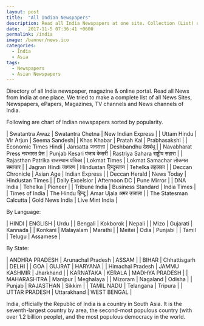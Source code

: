 ```yaml
---
layout: post
title:  "All Indian Newspapers"
description: Read all India Newspapers at one site. Collection (List) of all Indian english newspaper, magazine and online portal.
date:   2017-11-5 07:36:41 +0600
permalink: /india
image: /banner/news.ico
categories:
  - India
  - Asia
tags:
  - Newspapers
  - Asian Newspapers
---
```

Directory of all India newspaper, magazine & online portal. Read all News from India at one place. We tried to make a complete list of all News Sites, Newspapers, ePapers, Magazines, TV channels and News channels of India.

<script async src="//pagead2.googlesyndication.com/pagead/js/adsbygoogle.js"></script>
<!-- Newspaper -->
<ins class="adsbygoogle"
     style="display:block"
     data-ad-client="ca-pub-8223263853196045"
     data-ad-slot="8487475055"
     data-ad-format="auto"></ins>
<script>
(adsbygoogle = window.adsbygoogle || []).push({});
</script>


Following are chart of Indian newspapers sorted by popularity.

| Swatantra Awaz | Swatantra Chetna | New Indian Express |
| Uttam Hindu | Vir Arjun | Seema Sandesh| 
| Khas Khabar | Pratah Kal | Prabhasakshi |
| Economic Times Hindi | Jansatta जनसत्ता | Deshbandhu देशबंधु |
| Navabharat Press नवभारत प्रेस | Punjab Kesari पंजाब केसरी | Rastriya Sahara राष्ट्रीय सहारा |
| Rajasthan Patrika राजस्थान पत्रिका | Lokmat Times | Lokmat Samachar लोकमत समाचार |
| Jagran Hindi जागरण | Hindustan हिन्दुस्तान | Tehelka तहलका |
| Deccan Chronicle | Asian Age | Indian Express |
| Deccan Herald | News Today | Hindustan Times |
| Daily Excelsior | Afternoon DC | Pune Mirror |
| DNA India | Tehelka | Pioneer |
| Tribune India | Business Standard | India Times |
| Times of India | The Hindu हिन्दू | Amar Ujala अमर उजाला |
| The Statesman Calcutta | Gold News India | Live Mint India |

By Language:

| HINDI | ENGLISH | Urdu |
| Bengali | Kokborok | Nepali |
| Mizo | Gujarati | Kannada |
| Konkani | Malayalam | Marathi |
| Meitei | Odia | Punjabi |
| Tamil | Telugu | Assamese |

By State:

| ANDHRA PRADESH | Arunachal Pradesh | ASSAM |
| BIHAR | Chhattisgarh | DELHI |
| GOA | GUJRAT | HARYANA |
| Himachal Pradesh | JAMMU KASHMIR | Jharkhand |
| KARNATAKA | KERALA | MADHYA PRADESH |
| MAHARASHTRA | Manipur | Meghalaya |
| Mizoram | Nagaland | Odisha |
| Punjab | RAJASTHAN | Sikkim |
| TAMIL NADU | Telangana | Tripura |
| UTTAR PRADESH | Uttarakhand | WEST BENGAL |
  
India, officially the Republic of India is a country in South Asia. It is the seventh-largest country by area, the second-most populous country (with over 1.2 billion people), and the most populous democracy in the world. 

